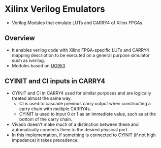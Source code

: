 # Xilinx Verilog Emulators
- Verilog Modules that emulate LUTs and CARRY4 of Xilinx FPGAs

## Overview
- It enables verilog code with Xilinx FPGA-specific LUTs and CARRY4 mapping description to be executed on a general purpose simulator such as iverilog.
- Modules based on [UG953](https://docs.xilinx.com/r/en-US/ug953-vivado-7series-libraries/Introduction)

## CYINIT and CI inputs in CARRY4
- CYINIT and CI in CARRY4 used for similar purposes and are logically treated almost the same way.
  - CI is used to cascade previous carry output when constructing a carry chain with multiple CARRY4s.
  - CYINIT is used to input 0 or 1 as an immediete value, such as at the bottom of the carry chain.
- Vivado doesn't make much of a distinction between these and automatically connects them to the desired physical port.
- In this implementation, if something is connected to CYINIT (if not high impedance) it takes precedence.
